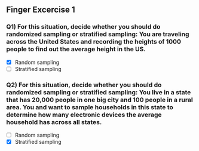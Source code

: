 ## Finger Excercise 1
### Q1) For this situation, decide whether you should do randomized sampling or stratified sampling: You are traveling across the United States and recording the heights of 1000 people to find out the average height in the US.

- [x] Random sampling
- [ ] Stratified sampling

### Q2) For this situation, decide whether you should do randomized sampling or stratified sampling: You live in a state that has 20,000 people in one big city and 100 people in a rural area. You and want to sample households in this state to determine how many electronic devices the average household has across all states.

- [ ] Random sampling
- [x] Stratified sampling
